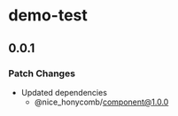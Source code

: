 # demo-test

## 0.0.1

### Patch Changes

- Updated dependencies
  - @nice_honycomb/component@1.0.0
